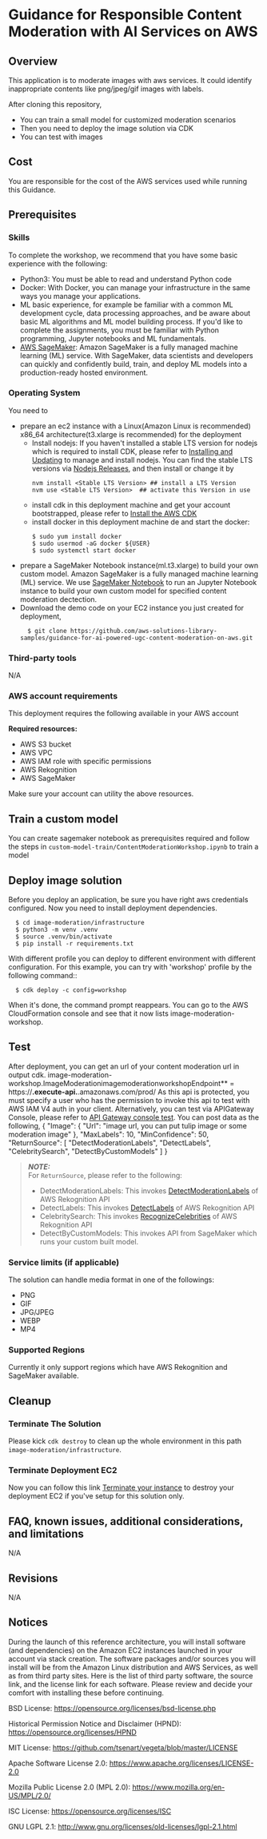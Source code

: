 
# Guidance for Responsible Content Moderation with AI Services on AWS

## Overview
This application is to moderate images with aws services. It could identify inappropriate contents like png/jpeg/gif images with labels.

After cloning this repository,

* You can train a small model for customized moderation scenarios
* Then you need to deploy the image solution via CDK
* You can test with images

## Cost

You are responsible for the cost of the AWS services used while running this Guidance. 

## Prerequisites
### Skills
To complete the workshop, we recommend that you have some basic experience with the following:
- Python3: You must be able to read and understand Python code 
- Docker: With Docker, you can manage your infrastructure in the same ways you manage your applications. 
- ML basic experience, for example be familiar with a common ML development cycle, data processing approaches, and be aware about basic ML algorithms and ML model building process. If you'd like to complete the assignments, you must be familiar with Python programming, Jupyter notebooks and ML fundamentals.
- [AWS SageMaker](https://docs.aws.amazon.com/sagemaker/latest/dg/whatis.html): Amazon SageMaker is a fully managed machine learning (ML) service. With SageMaker, data scientists and developers can quickly and confidently build, train, and deploy ML models into a production-ready hosted environment. 

### Operating System
You need to
* prepare an ec2 instance with a Linux(Amazon Linux is recommended) x86_64 architecture(t3.xlarge is recommended) for the deployment
  * Install nodejs: If you haven't installed a stable LTS version for nodejs which is required to install CDK, please refer to [Installing and Updating](https://github.com/nvm-sh/nvm#installing-and-updating) to manage and install nodejs. You can find the stable LTS versions via [Nodejs Releases](https://nodejs.org/en/about/previous-releases), and then install or change it by
    ```shell
    nvm install <Stable LTS Version> ## install a LTS Version
    nvm use <Stable LTS Version>  ## activate this Version in use
    ```
  * install cdk in this deployment machine and get your account bootstrapped, please refer to [Install the AWS CDK](https://docs.aws.amazon.com/cdk/v2/guide/getting_started.html#getting_started_install)
  * install docker in this deployment machine de and start the docker: 
    ```shell
    $ sudo yum install docker
    $ sudo usermod -aG docker ${USER} 
    $ sudo systemctl start docker
    ```
* prepare a SageMaker Notebook instance(ml.t3.xlarge) to build your own custom model. Amazon SageMaker is a fully managed machine learning (ML) service. We use [SageMaker Notebook](https://docs.aws.amazon.com/sagemaker/latest/dg/nbi.html) to run an Jupyter Notebook instance to build your own custom model for specified content moderation dectection.
* Download the demo code on your EC2 instance you just created for deployment, 
  ```shell
    $ git clone https://github.com/aws-solutions-library-samples/guidance-for-ai-powered-ugc-content-moderation-on-aws.git
  ```

### Third-party tools
N/A

### AWS account requirements

This deployment requires the following available in your AWS account

**Required resources:**
- AWS S3 bucket
- AWS VPC
- AWS IAM role with specific permissions
- AWS Rekognition
- AWS SageMaker

Make sure your account can utility the above resources.

## Train a custom model
You can create sagemaker notebook as prerequisites required and follow the steps in `custom-model-train/ContentModerationWorkshop.ipynb` to train a model

## Deploy image solution
Before you deploy an application, be sure you have right aws credentials configured.
Now you need to install deployment dependencies.
```shell
  $ cd image-moderation/infrastructure
  $ python3 -m venv .venv
  $ source .venv/bin/activate
  $ pip install -r requirements.txt
```

With different profile you can deploy to different environment with different configuration.
For this example, you can try with 'workshop' profile by the following command::
```
  $ cdk deploy -c config=workshop
```

When it's done, the command prompt reappears. You can go to the AWS CloudFormation console and see that it now lists image-moderation-workshop.

## Test

After deployment, you can get an url of your content moderation url in output cdk.
image-moderation-workshop.ImageModerationimagemoderationworkshopEndpoint** = https://**.execute-api.**.amazonaws.com/prod/
As this api is protected, you must specify a user who has the permission to invoke this api to test with AWS IAM V4 auth in your client. Alternatively, you can test via APIGateway Console, please refer to [API Gateway console test](https://docs.aws.amazon.com/apigateway/latest/developerguide/how-to-test-method.html). 
You can post data as the following,
    {
      "Image": {
        "Url": "image url, you can put tulip image or some moderation image"
      },
      "MaxLabels": 10,
      "MinConfidence": 50,
      "ReturnSource": [
        "DetectModerationLabels",
        "DetectLabels",
        "CelebritySearch",
        "DetectByCustomModels"
      ]
    }

> **_NOTE:_**  
> For `ReturnSource`, please refer to the following:
> * DetectModerationLabels: This invokes [DetectModerationLabels](https://docs.aws.amazon.com/rekognition/latest/APIReference/API_DetectModerationLabels.html) of AWS Rekognition API
> * DetectLabels: This invokes [DetectLabels](https://docs.aws.amazon.com/rekognition/latest/APIReference/API_DetectLabels.html) of AWS Rekognition API
> * CelebritySearch: This invokes [RecognizeCelebrities](https://docs.aws.amazon.com/rekognition/latest/APIReference/API_RecognizeCelebrities.html) of AWS Rekognition API
> * DetectByCustomModels: This invokes API from SageMaker which runs your custom built model.

### Service limits  (if applicable)

The solution can handle media format in one of the followings:
* PNG
* GIF
* JPG/JPEG
* WEBP
* MP4

### Supported Regions

Currently it only support regions which have AWS Rekognition and SageMaker available.

## Cleanup
### Terminate The Solution
Please kick `cdk destroy` to clean up the whole environment in this path `image-moderation/infrastructure`.

### Terminate Deployment EC2
Now you can follow this link [Terminate your instance](https://docs.aws.amazon.com/AWSEC2/latest/UserGuide/terminating-instances.html) to destroy your deployment EC2 if you've setup for this solution only.

## FAQ, known issues, additional considerations, and limitations
N/A

## Revisions
N/A

## Notices
During the launch of this reference architecture,
you will install software (and dependencies) on the Amazon EC2 instances launched
in your account via stack creation.
The software packages and/or sources you will install
will be from the Amazon Linux distribution and AWS Services, as well as from third party sites.
Here is the list of third party software, the source link,
and the license link for each software.
Please review and decide your comfort with installing these before continuing.

BSD License: https://opensource.org/licenses/bsd-license.php

Historical Permission Notice and Disclaimer (HPND): https://opensource.org/licenses/HPND

MIT License: https://github.com/tsenart/vegeta/blob/master/LICENSE

Apache Software License 2.0: https://www.apache.org/licenses/LICENSE-2.0

Mozilla Public License 2.0 (MPL 2.0): https://www.mozilla.org/en-US/MPL/2.0/

ISC License: https://opensource.org/licenses/ISC

GNU LGPL 2.1: http://www.gnu.org/licenses/old-licenses/lgpl-2.1.html

